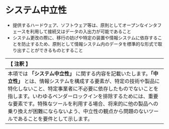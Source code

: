 # システム中立性* 提供するハードウェア、ソフトウェア等は、原則としてオープンなインタフェースを利用して接続又はデータの入出力が可能であること
* システム更改の際に、移行の妨げや特定の装置や情報システムに依存することを防止するため、原則として情報システム内のデータを標準的な形式で取り出すことができるものとすること

|【 注釈 】|
|:---|
|本項では **「システム中立性」** に関する内容を記載いたします。**「中立性」** とは、情報システムを構成する要素が、特定の技術や製品に特化しないこと、特定事業者に不必要に依存したものでないことを指します。いわゆるベンダーロックインを排除するためには、重要な要素です。特殊なツールを利用する場合、将来的に他の製品への乗り換えが困難にならないよう、中立性の観点から問題のないツールであることを要件として示します。|